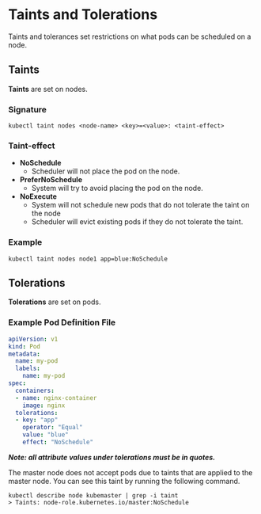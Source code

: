 # Taints and Tolerations

Taints and tolerances set restrictions on what pods can be scheduled on a 
node. 

## Taints

**Taints** are set on nodes.

### Signature
`
kubectl taint nodes <node-name> <key>=<value>: <taint-effect>
`

### Taint-effect

- **NoSchedule** 
  - Scheduler will not place the pod on the node.
- **PreferNoSchedule** 
  - System will try to avoid placing the pod on the node.
- **NoExecute** 
  - System will not schedule new pods that do not tolerate the taint on the node
  - Scheduler will evict existing pods if they do not tolerate the taint.

### Example

`
kubectl taint nodes node1 app=blue:NoSchedule
`

## Tolerations

**Tolerations** are set on pods.

### Example Pod Definition File

~~~yaml
apiVersion: v1
kind: Pod
metadata: 
  name: my-pod
  labels:
    name: my-pod
spec: 
  containers:
  - name: nginx-container
    image: nginx
  tolerations:
  - key: "app"
    operator: "Equal"
    value: "blue"
    effect: "NoSchedule"
~~~

___Note: all attribute values under tolerations must be in quotes.___ 

The master node does not accept pods due to taints that are applied
to the master node. You can see this taint by running the following command.

```
kubectl describe node kubemaster | grep -i taint
> Taints: node-role.kubernetes.io/master:NoSchedule
```